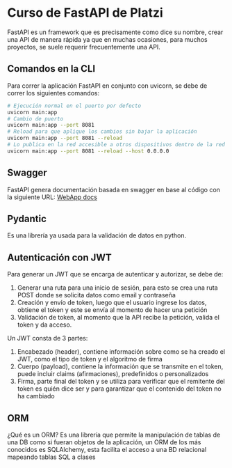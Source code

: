 # Curso de FastAPI de Platzi

FastAPI es un framework que es precisamente como dice su nombre, crear una API de manera rápida ya que en muchas
ocasiones, para muchos proyectos, se suele requerir frecuentemente una API.

## Comandos en la CLI

Para correr la aplicación FastAPI en conjunto con uvicorn, se debe de correr los siguientes comandos:

```bash
# Ejecución normal en el puerto por defecto
uvicorn main:app
# Cambio de puerto
uvicorn main:app --port 8081
# Reload para que aplique los cambios sin bajar la aplicación
uvicorn main:app --port 8081 --reload
# Lo publica en la red accesible a otros dispositivos dentro de la red
uvicorn main:app --port 8081 --reload --host 0.0.0.0
```

## Swagger

FastAPI genera documentación basada en swagger en base al código con la siguiente
URL: [WebApp docs](http:localhost:8081/docs)

## Pydantic

Es una librería ya usada para la validación de datos en python.

## Autenticación con JWT

Para generar un JWT que se encarga de autenticar y autorizar, se debe de:

1. Generar una ruta para una inicio de sesión, para esto se crea una ruta POST donde se solicita datos como email y
   contraseña
2. Creación y envío de token, luego que el usuario ingrese los datos, obtiene el token y este se envía al momento de
   hacer una petición
3. Validación de token, al momento que la API recibe la petición, valida el token y da acceso.

Un JWT consta de 3 partes:

1. Encabezado (header), contiene información sobre como se ha creado el JWT, como el tipo de token y el algoritmo de
   firma
2. Cuerpo (payload), contiene la información que se transmite en el token, puede incluir claims (afirmaciones),
   predefinidos o personalizados
3. Firma, parte final del token y se utiliza para verificar que el remitente del token es quién dice ser y para
   garantizar que el contenido del token no ha cambiado

## ORM

¿Qué es un ORM? Es una librería que permite la manipulación de tablas de una DB como si fueran objetos de la aplicación,
un ORM de los más conocidos es SQLAlchemy, esta facilita el acceso a una BD relacional mapeando tablas SQL a clases